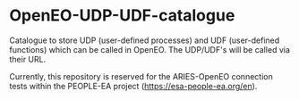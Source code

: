 # OpenEO-UDP-UDF-catalogue

Catalogue to store UDP (user-defined processes) and UDF (user-defined functions) which can be called in OpenEO.
The UDP/UDF's will be called via their URL.

Currently, this repository is reserved for the ARIES-OpenEO connection tests within the PEOPLE-EA project (https://esa-people-ea.org/en).

